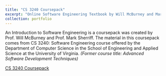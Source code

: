```yaml
---
title: "CS 3240 Coursepack"
excerpt: "Online Software Engineering Textbook by Will McBurney and Mark Sherriff<br/><img src='/images/cs3240logo.png'>"
collection: portfolio
---
```


An Introduction to Software Engineering is a coursepack was created by Prof. Will McBurney and Prof. Mark Sherriff. The material in this coursepack comes from CS 3240: Software Engineering course offered by the Department of Computer Science in the School of Engineering and Applied Science at the University of Virginia.  _(Former course title: Advanced Software Development Techniques)_

[CS 3240 Coursepack](http://www.cs3240.org)